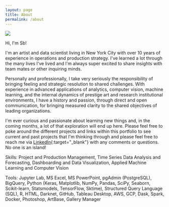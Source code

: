 ```yaml
---
layout: page
title: About
permalink: /about
---
```


![ ](./assets/img/IMG_19161.JPG)

Hi, I'm Sb!

I'm an artist and data scientist living in New York City with over 10 years of experience in operations and production strategy. I've learned a lot through the many lives I've lived and I'm always super excited to share insights with team mates or other inquiring minds. 

Personally and professionally, I take very seriously the responsibility of bringing feeling and strategic resolution to shared challenges. With experience in advanced applications of analytics, computer vision, machine learning, and the internal dynamics of prestige art and research institutional environments, I have a history and passion, through direct and open communication, for bringing measured clarity to the shared objectives of leading organizations.

I'm ever curious and passionate about learning new things and, in the coming months, a lot of that exploration will end up here. Please feel free to poke around the different projects and links within this portfolio to see current and past projects that I'm thinking through and please feel free to reach me via [LinkedIn](https://linkedin.com/in/sb-fuller-studio){:target="_blank"} with any comments or questions. 
No one is an island!





Skills: Project and Production Management, Time Series Data Analysis and Forecasting, Dashboarding and Data Visualization, Applied Machine Learning and Computer Vision

Tools: Jupyter Lab, MS Excel, MS PowerPoint, pgAdmin (PostgreSQL), BigQuery, Python (Keras, Matplotlib, NumPy, Pandas, SciPy, Seaborn, Scikit-learn, Statsmodels, TensorFlow, Sktime), Structured Query Language (SQL), R, HTML, Darknet, GitHub, Tableau Desktop, AWS, GCP, Dask, Spark, Docker, Photoshop, ArtBase, Gallery Manager 




